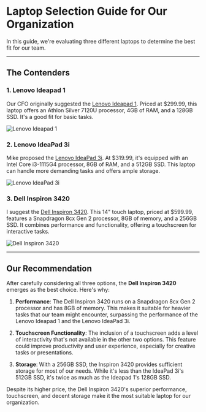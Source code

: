 
# Laptop Selection Guide for Our Organization

In this guide, we're evaluating three different laptops to determine the best fit for our team.

---

## The Contenders

### 1. Lenovo Ideapad 1

Our CFO originally suggested the [Lenovo Ideapad 1](https://www.bestbuy.com/site/lenovo-ideapad-1-15-6-hd-laptop-athlon-silver-7120u-with-4gb-memory-128gb-ssd-cloud-grey/6531746.p?skuId=6531746). Priced at $299.99, this laptop offers an Athlon Silver 7120U processor, 4GB of RAM, and a 128GB SSD. It's a good fit for basic tasks.

![Lenovo Ideapad 1](CFO-Laptop-Image-URL-Here)

### 2. Lenovo IdeaPad 3i

Mike proposed the [Lenovo IdeaPad 3i](https://www.amazon.com/Lenovo-IdeaPad-Business-Student-i3-1115G4/dp/B0BSR6N4WY/ref=sr_1_2_sspa?crid=31ZBEMBLDQUC1&keywords=lenovo%2Blaptop&qid=1689560155&refinements=p_n_feature_thirty-three_browse-bin%3A23720419011&rnid=23720416011&s=pc&sprefix=lenovo%2B%2Caps%2C196&sr=1-2-spons&sp_csd=d2lkZ2V0TmFtZT1zcF9hdGY&th=1). At $319.99, it's equipped with an Intel Core i3-1115G4 processor, 8GB of RAM, and a 512GB SSD. This laptop can handle more demanding tasks and offers ample storage.

![Lenovo IdeaPad 3i](Mike-Laptop-Image-URL-Here)

### 3. Dell Inspiron 3420

I suggest the [Dell Inspiron 3420](https://www.bestbuy.com/site/dell-inspiron-3420-14-touch-laptop-snapdragon-8cx-gen-2-8gb-memory-256gb-solid-state-drive-platinum-silver/6525656.p?skuId=6525656&ref=212&loc=1&ref=212&loc=1&gclid=7f1b7c53dd381643e9ab18e57c91ae7a&gclsrc=3p.ds&msclkid=7f1b7c53dd381643e9ab18e57c91ae7a). This 14" touch laptop, priced at $599.99, features a Snapdragon 8cx Gen 2 processor, 8GB of memory, and a 256GB SSD. It combines performance and functionality, offering a touchscreen for interactive tasks.

![Dell Inspiron 3420](Our-Recommendation-Laptop-Image-URL-Here)

---

## Our Recommendation

After carefully considering all three options, the **Dell Inspiron 3420** emerges as the best choice. Here's why:

1. **Performance**: The Dell Inspiron 3420 runs on a Snapdragon 8cx Gen 2 processor and has 8GB of memory. This makes it suitable for heavier tasks that our team might encounter, surpassing the performance of the Lenovo Ideapad 1 and the Lenovo IdeaPad 3i.

2. **Touchscreen Functionality**: The inclusion of a touchscreen adds a level of interactivity that's not available in the other two options. This feature could improve productivity and user experience, especially for creative tasks or presentations.

3. **Storage**: With a 256GB SSD, the Inspiron 3420 provides sufficient storage for most of our needs. While it's less than the IdeaPad 3i's 512GB SSD, it's twice as much as the Ideapad 1's 128GB SSD.

Despite its higher price, the Dell Inspiron 3420's superior performance, touchscreen, and decent storage make it the most suitable laptop for our organization.
